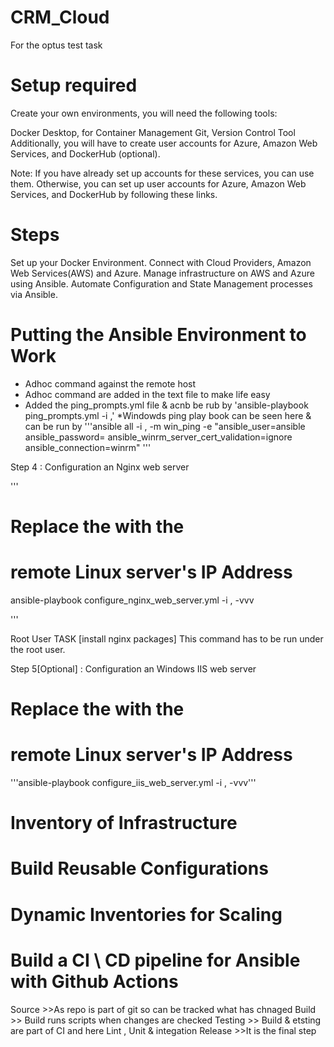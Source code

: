 # CRM_Cloud
For the optus test task


# Setup required
Create your own environments, you will need the following tools:

Docker Desktop, for Container Management
Git, Version Control Tool
Additionally, you will have to create user accounts for Azure, Amazon Web Services, and DockerHub (optional).

Note: If you have already set up accounts for these services, you can use them. Otherwise, you can set up user accounts for Azure, Amazon Web Services, and DockerHub by following these links.


# Steps

Set up your Docker Environment.
Connect with Cloud Providers, Amazon Web Services(AWS) and Azure.
Manage infrastructure on AWS and Azure using Ansible.
Automate Configuration and State Management processes via Ansible.

# Putting the Ansible Environment to Work

   * Adhoc command against the remote host
   * Adhoc command are added in the text file to make life easy
   * Added the ping_prompts.yml file & acnb be rub by 'ansible-playbook ping_prompts.yml -i <Public Ip Address>,'
   *Windowds ping play book can be seen here & can be run by '''ansible all -i <Public Ip Address>, -m win_ping 
-e "ansible_user=ansible ansible_password=<Password> ansible_winrm_server_cert_validation=ignore ansible_connection=winrm" '''

Step 4 : Configuration an Nginx web server

'''
# Replace the <Public IP Address> with the 
# remote Linux server's IP Address
ansible-playbook configure_nginx_web_server.yml -i <Public Ip Address>, -vvv

'''

Root User
TASK [install nginx packages] This command has to be run under the root user.


Step 5[Optional] : Configuration an Windows IIS web server
# Replace the <Public IP Address> with the 
# remote Linux server's IP Address

'''ansible-playbook configure_iis_web_server.yml -i <Public Ip Address>, -vvv'''


# Inventory of Infrastructure
# Build Reusable Configurations
# Dynamic Inventories for Scaling

# Build a CI \ CD pipeline for Ansible with Github Actions
  Source >>As repo is part of git so can be tracked what has chnaged 
  Build >> Build runs scripts when changes are checked 
  Testing >> Build & etsting are part of CI and here Lint , Unit & integation 
  Release >>It is the final step 
  

  
  
 
